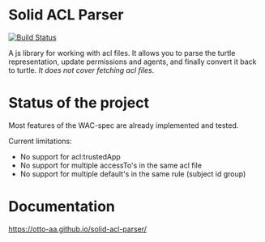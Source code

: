 # Solid ACL Parser
[![Build Status](https://travis-ci.org/Otto-AA/solid-acl-parser.svg?branch=master)](https://travis-ci.org/Otto-AA/solid-acl-parser)

A js library for working with acl files. It allows you to parse the turtle representation, update permissions and agents, and finally convert it back to turtle. *It does not cover fetching acl files.*


# Status of the project
Most features of the WAC-spec are already implemented and tested.

Current limitations:
- No support for acl:trustedApp
- No support for multiple accessTo's in the same acl file
- No support for multiple default's in the same rule (subject id group)

# Documentation
https://otto-aa.github.io/solid-acl-parser/